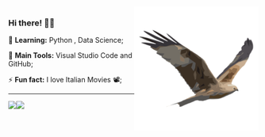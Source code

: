 <img src = ".github/ave.png" width = "250px" align = "right">

### Hi there! 👩‍💻


🌱 **Learning:** Python , Data Science;

:school_satchel: **Main Tools:** Visual Studio Code and GitHub;

⚡ **Fun fact:** I love Italian Movies 📽️;

---

<div>
  <tr>
      <td width="50%"><img height="50%" align="left" src="https://github-readme-stats.vercel.app/api?username=brdoliveira&show_icons=true&theme=dark&include_all_commits=true&count_private=true"></td>
      <td width="50%"><img height="50%" align="left" src="https://github-readme-stats.vercel.app/api/top-langs/?username=brdoliveira&layout=compact&langs_count=7&theme=dark"></td> 
    </tr>
</div>
